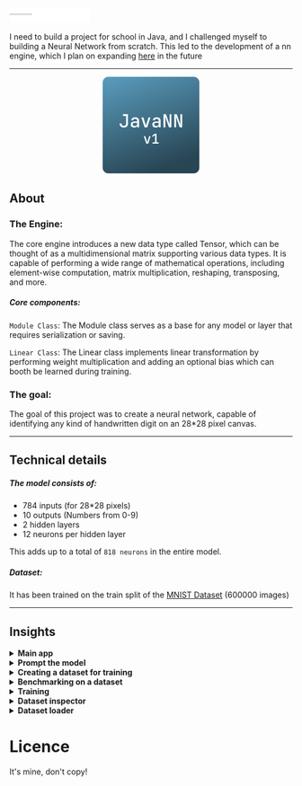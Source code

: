 ![](src/main/resources/app/home/title.png)

I need to build a project for school in Java, and I challenged myself to building a Neural Network from scratch. 
This led to the development of a nn engine, which I plan on expanding [here](https://github.com/c4vxl/jNN) in the future

---

<p align="center">
    <img src="src/main/resources/app/home/logo.png">
</p>

## About
### The Engine:
The core engine introduces a new data type called Tensor, which can be thought of as a multidimensional matrix supporting various data types. It is capable of performing a wide range of mathematical operations, including element-wise computation, matrix multiplication, reshaping, transposing, and more.

##### Core components:
`Module Class`:
The Module class serves as a base for any model or layer that requires serialization or saving.

`Linear Class`:
The Linear class implements linear transformation by performing weight multiplication and adding an optional bias which can booth be learned during training.


### The goal:
The goal of this project was to create a neural network, capable of identifying any kind of handwritten digit on an 28*28 pixel canvas.

---

## Technical details
##### The model consists of:
- 784 inputs (for 28*28 pixels)
- 10 outputs (Numbers from 0-9)
- 2 hidden layers
- 12 neurons per hidden layer

This adds up to a total of `818 neurons` in the entire model.

##### Dataset:
It has been trained on the train split of the [MNIST Dataset](https://yann.lecun.com/exdb/mnist/) (600000 images) 

---

## Insights

<details>
  <summary><strong>Main app</strong></summary>

  ![](.preview_images/main.png)
</details>

<details>
  <summary><strong>Prompt the model</strong></summary>

  ![](.preview_images/predict.png)
</details>

<details>
  <summary><strong>Creating a dataset for training</strong></summary>

  ![](.preview_images/create_dataset.png)
</details>

<details>
  <summary><strong>Benchmarking on a dataset</strong></summary>

![](.preview_images/benchmark.png)
</details>

<details>
  <summary><strong>Training</strong></summary>

  ## Training Menu
  ![](.preview_images/training_main.png)

  ## Configuration of training
  ![](.preview_images/training_config.png)
</details>

<details>
  <summary><strong>Dataset inspector</strong></summary>

  ![](.preview_images/inspector.png)
</details>

<details>
  <summary><strong>Dataset loader</strong></summary>

  ![](.preview_images/download.png)
</details>


# Licence
It's mine, don't copy!

